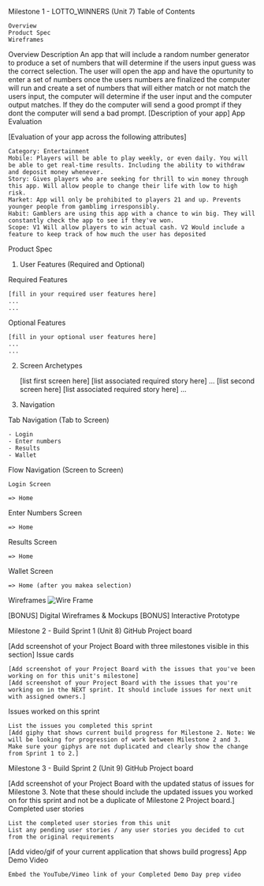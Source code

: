 Milestone 1 - LOTTO_WINNERS (Unit 7)
Table of Contents

    Overview
    Product Spec
    Wireframes

Overview
Description
An app that will include a random number generator to produce a set of numbers that will determine if the users input guess was the correct selection. The user will open the app and have the opurtunity to enter a set of numbers once the users numbers are finalized the computer will run and create a set of numbers that will either match or not match the users input, the computer will determine if the user input and the computer output matches. If they do the computer will send a good prompt if they dont the computer will send a bad prompt.
[Description of your app]
App Evaluation

[Evaluation of your app across the following attributes]

    Category: Entertainment
    Mobile: Players will be able to play weekly, or even daily. You will be able to get real-time results. Including the ability to withdraw and deposit money whenever.
    Story: Gives players who are seeking for thrill to win money through this app. Will allow people to change their life with low to high risk.
    Market: App will only be prohibited to players 21 and up. Prevents younger people from gamblimg irresponsibly.
    Habit: Gamblers are using this app with a chance to win big. They will constantly check the app to see if they've won.
    Scope: V1 Will allow players to win actual cash. V2 Would include a feature to keep track of how much the user has deposited

Product Spec
1. User Features (Required and Optional)

Required Features

    [fill in your required user features here]
    ...
    ...

Optional Features

    [fill in your optional user features here]
    ...
    ...

2. Screen Archetypes

    [list first screen here]
        [list associated required story here]
        ...
    [list second screen here]
        [list associated required story here]
        ...

3. Navigation

Tab Navigation (Tab to Screen)

    - Login
    - Enter numbers
    - Results
    - Wallet

Flow Navigation (Screen to Screen)

    Login Screen

    => Home

Enter Numbers Screen

    => Home

Results Screen

    => Home

Wallet Screen

    => Home (after you makea selection)
 



Wireframes
![Wire Frame](https://hackmd.io/_uploads/Hk33owHlel.jpg)



[BONUS] Digital Wireframes & Mockups
[BONUS] Interactive Prototype

Milestone 2 - Build Sprint 1 (Unit 8)
GitHub Project board

[Add screenshot of your Project Board with three milestones visible in this section]
Issue cards

    [Add screenshot of your Project Board with the issues that you've been working on for this unit's milestone]
    [Add screenshot of your Project Board with the issues that you're working on in the NEXT sprint. It should include issues for next unit with assigned owners.]

Issues worked on this sprint

    List the issues you completed this sprint
    [Add giphy that shows current build progress for Milestone 2. Note: We will be looking for progression of work between Milestone 2 and 3. Make sure your giphys are not duplicated and clearly show the change from Sprint 1 to 2.]


Milestone 3 - Build Sprint 2 (Unit 9)
GitHub Project board

[Add screenshot of your Project Board with the updated status of issues for Milestone 3. Note that these should include the updated issues you worked on for this sprint and not be a duplicate of Milestone 2 Project board.]
Completed user stories

    List the completed user stories from this unit
    List any pending user stories / any user stories you decided to cut from the original requirements

[Add video/gif of your current application that shows build progress]
App Demo Video

    Embed the YouTube/Vimeo link of your Completed Demo Day prep video
